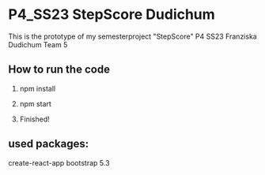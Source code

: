 # P4_SS23 StepScore Dudichum

This is the prototype of my semesterproject "StepScore"
P4 SS23 Franziska Dudichum Team 5

<h2>How to run the code</h2>

1. npm install

2. npm start

3. Finished!

<h2>used packages:</h2>

create-react-app
bootstrap 5.3
